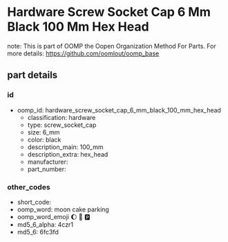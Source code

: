 # Hardware Screw Socket Cap 6 Mm Black 100 Mm Hex Head  

note: This is part of OOMP the Oopen Organization Method For Parts. For more details: https://github.com/oomlout/oomp_base

##  part details





### id
* oomp_id: hardware_screw_socket_cap_6_mm_black_100_mm_hex_head
  * classification: hardware
  * type: screw_socket_cap
  * size: 6_mm
  * color: black
  * description_main: 100_mm
  * description_extra: hex_head
  * manufacturer: 
  * part_number: 

### other_codes
* short_code: 
* oomp_word: moon cake parking
* oomp_word_emoji :moon: :cake: :parking:
* md5_6_alpha: 4czr1
* md5_6: 6fc3fd